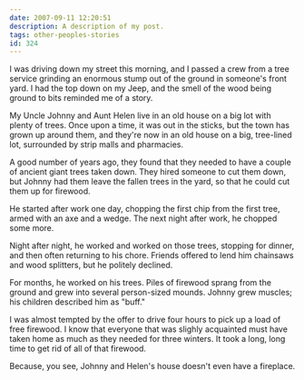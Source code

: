 ```yaml
---
date: 2007-09-11 12:20:51
description: A description of my post.
tags: other-peoples-stories
id: 324
---
```

I was driving down my street this morning, and I passed a crew from a tree service grinding an enormous stump out of the ground in someone's front yard.  I had the top down on my Jeep, and the smell of the wood being ground to bits reminded me of a story.

My Uncle Johnny and Aunt Helen live in an old house on a big lot with plenty of trees.  Once upon a time, it was out in the sticks, but the town has grown up around them, and they're now in an old house on a big, tree-lined lot, surrounded by strip malls and pharmacies.
<!--more-->
A good number of years ago, they found that they needed to have a couple of ancient giant trees taken down.  They hired someone to cut them down, but Johnny had them leave the fallen trees in the  yard, so that he could cut them up for firewood.

He started after work one day, chopping the first chip from the first tree, armed with an axe and a wedge.  The next night after work, he chopped some more.

Night after night, he worked and worked on those trees, stopping for dinner, and then often returning to his chore.  Friends offered to lend him chainsaws and wood splitters, but he politely declined.

For months, he worked on his trees.  Piles of firewood sprang from the ground and grew into several person-sized mounds.  Johnny grew muscles; his children described him as "buff."

I was almost tempted by the offer to drive four hours to pick up a load of free firewood.  I know that everyone that was slighly acquainted must have taken home as much as they needed for three winters.  It took a long, long time to get rid of all of that firewood.

Because, you see, Johnny and Helen's house doesn't even have a fireplace.